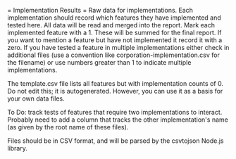 = Implementation Results =
Raw data for implementations.  Each implementation should record
which features they have implemented and tested here.  All data will
be read and merged into the report.  Mark each implemented
feature with a 1.  These will be summed for the final report.
If you want to mention a feature but have not implemented it
record it with a zero.  If you have tested a feature in multiple
implementations either check in additional files (use a convention
like corporation-implementation.csv for the filename) or use
numbers greater than 1 to indicate multiple implementations.

The template.csv file lists all features but with implementation
counts of 0.  Do not edit this; it is autogenerated.  However,
you can use it as a basis for your own data files.

To Do: track tests of features that require two implementations to 
interact.  Probably need to add a column that tracks the other 
implementation's name (as given by the root name of these files).

Files should be in CSV format,
and will be parsed by the csvtojson Node.js library.
